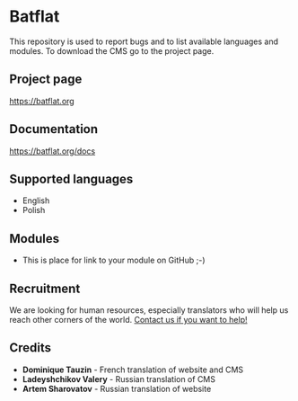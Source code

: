 Batflat
=======

This repository is used to report bugs and to list available languages and modules. To download the CMS go to the project page.

## Project page

https://batflat.org

## Documentation

https://batflat.org/docs

## Supported languages
* English
* Polish

## Modules
* This is place for link to your module on GitHub ;-)

## Recruitment
We are looking for human resources, especially translators who will help us reach other corners of the world.
[Contact us if you want to help!](https://batflat.org/contact)

## Credits

* **Dominique Tauzin** - French translation of website and CMS
* **Ladeyshchikov Valery** - Russian translation of CMS
* **Artem Sharovatov** - Russian translation of website
